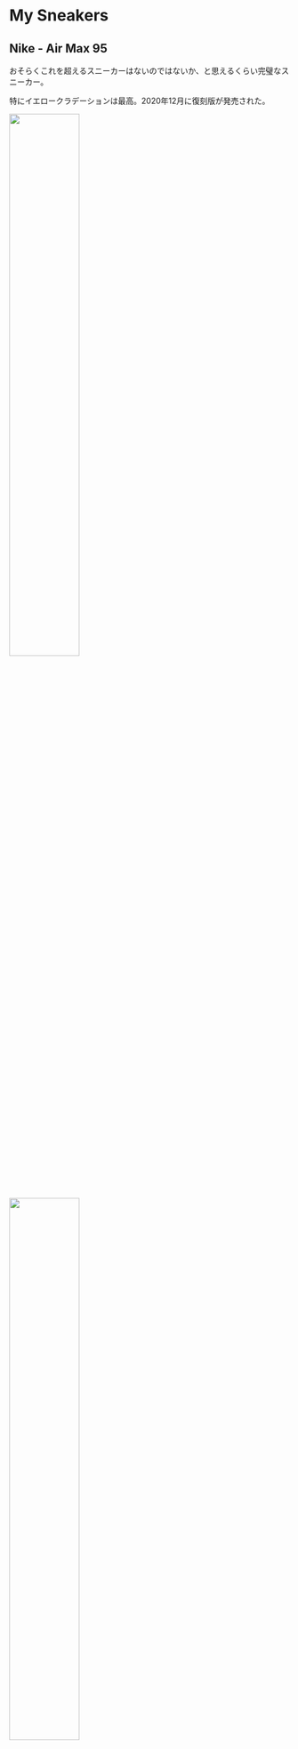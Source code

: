 # My Sneakers
## Nike - Air Max 95
おそらくこれを超えるスニーカーはないのではないか、と思えるくらい完璧なスニーカー。

特にイエロークラデーションは最高。2020年12月に復刻版が発売された。

<img src="airmax95/airmax95_01.jpg" width="50%" height="50%"/>

<img src="airmax95/airmax95_02.jpg" width="50%" height="50%"/>

<img src="airmax95/airmax95_03.jpg" width="50%" height="50%"/>

## Reebok - Insta Pump fury
ポンプを使ってフィットさせるシステムがかっこいいしハイテク！

男子女子どっちでもいけますな。

<img src="instapumpfury/instapumpfury_01.jpg" width="50%" height="50%"/>

<img src="instapumpfury/instapumpfury_02.jpg" width="50%" height="50%"/>

<img src="instapumpfury/instapumpfury_03.jpg" width="50%" height="50%"/>

## PUMA - Disk Blaze
こちらはダイヤルを回してフィットさせる！Pump furyと並んでレース(靴紐)のないタイプのスニーカ代表作。

ほしぃ。。。

<img src="diskblaze/diskblaze_01.jpg" width="50%" height="50%"/>

<img src="diskblaze/diskblaze_02.jpg" width="50%" height="50%"/>

<img src="diskblaze/diskblaze_03.jpg" width="50%" height="50%"/>

## ADIDAS - Equipment(EQT) Running Support 93
ランニングシューズの中ではトップクラスのビジュアルなんではないでしょうか。

カラーリングも落ち着いたものが多い安定感。

<img src="eqt93/eqt93_01.jpg" width="50%" height="50%"/>

<img src="eqt93/eqt93_02.jpg" width="50%" height="50%"/>

## new balance - 996
個人的には、スニーカの中で最も履きやすい。機能的にもデザイン的にも。

何足も欲しい。

<img src="nb996/nb996_01.jpg" width="50%" height="50%"/>

<img src="nb996/nb996_02.jpg" width="50%" height="50%"/>

## new balance - 1300
云わずとしれた、ラルフ・ローレンが「雲の上を歩いているようだ」と絶賛した伝説の名品スニーカー。

スニーカーのロールスロイスですね。

<img src="nb1300/nb1300_01.jpg" width="50%" height="50%"/>

<img src="nb1300/nb1300_02.jpg" width="50%" height="50%"/>

## Reebok - VENTILATOR

<img src="ventilator/ventilator_01.jpg" width="50%" height="50%"/>

<img src="ventilator/ventilator_02.jpg" width="50%" height="50%"/>

## Reebok - Pump Omni

<img src="pumpomni/pumpomni_01.jpg" width="50%" height="50%"/>

<img src="pumpomni/pumpomni_02.jpg" width="50%" height="50%"/>

## Nike - Air Max 1
1987年に発売されたAir Max初号機。

約30年前のスニーカーが今もカッコよく、売れているってすごい。

<img src="airmax1/airmax1_01.jpg" width="50%" height="50%"/>

<img src="airmax1/airmax1_02.jpg" width="50%" height="50%"/>

## Nike - Air Max 90
Air Maxの3作目。

ある種一つの答えだと思う。

<img src="airmax90/airmax90_01.jpg" width="50%" height="50%"/>

<img src="airmax90/airmax90_02.jpg" width="50%" height="50%"/>

## Nike - Air Jordan 5
かのスラムダンクの流川楓が履いていたバスケットシューズ。

リアルにスラムダンク読んでいた頃は知りませんでした。

<img src="airjordan5/airjordan5_01.jpg" width="50%" height="50%"/>

<img src="airjordan5/airjordan5_02.jpg" width="50%" height="50%"/>
